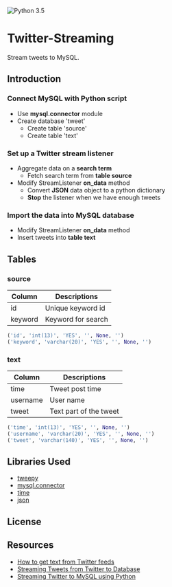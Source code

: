 ![Python 3.5](https://img.shields.io/badge/python-3.5-blue.svg)

# Twitter-Streaming
Stream tweets to MySQL. 

## Introduction
### **Connect MySQL with Python script**
* Use **mysql.connector** module
* Create database 'tweet'
    * Create table 'source'
    * Create table 'text'

### **Set up a Twitter stream listener**
* Aggregate data on a **search term**
    * Fetch search term from **table source**
* Modify StreamListener **on_data** method
    * Convert **JSON** data object to a python dictionary
    * **Stop** the listener when we have enough tweets

### **Import the data into MySQL database**
* Modify StreamListener **on_data** method
* Insert tweets into **table text**

## Tables
### source

  | Column | Descriptions |
  | -------|--------------|
  | id     | Unique keyword id |
  | keyword | Keyword for search |
  ```python
  ('id', 'int(13)', 'YES', '', None, '')
  ('keyword', 'varchar(20)', 'YES', '', None, '')
  ```
### text

  | Column | Descriptions |
  | -------|--------------|
  | time   | Tweet post time |
  | username | User name |
  | tweet | Text part of the tweet |
  ```python
  ('time', 'int(13)', 'YES', '', None, '')
  ('username', 'varchar(20)', 'YES', '', None, '')
  ('tweet', 'varchar(140)', 'YES', '', None, '')
  ```

## Libraries Used
* [tweepy](http://www.tweepy.org/)
* [mysql.connector](https://dev.mysql.com/downloads/connector/python/)
* [time](https://docs.python.org/3/library/time.html)
* [json](https://docs.python.org/3/library/json.html)

## License

## Resources
* [How to get text from Twitter feeds](http://www.tulane.edu/~howard/CompCultES/twitter.html)
* [Streaming Tweets from Twitter to Database](https://pythonprogramming.net/mysql-live-database-example-streaming-data/)
* [Streaming Twitter to MySQL using Python](http://miningthedetails.com/blog/python/TwitterStreamsPythonMySQL/)
